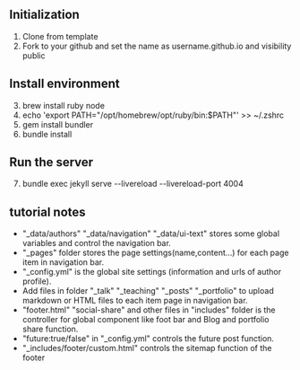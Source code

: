 ## Initialization

1. Clone from template
2. Fork to your github and set the name as username.github.io and visibility public

## Install environment

3. brew install ruby node
4. echo 'export PATH="/opt/homebrew/opt/ruby/bin:$PATH"' >> ~/.zshrc
5. gem install bundler
6. bundle install

## Run the server

7. bundle exec jekyll serve --livereload --livereload-port 4004

## tutorial notes

- "\_data/authors" "\_data/navigation" "\_data/ui-text" stores some global variables and control the navigation bar.
- "\_pages" folder stores the page settings(name,content...) for each page item in navigation bar.
- "\_config.yml" is the global site settings (information and urls of author profile).
- Add files in folder "\_talk" "\_teaching" "\_posts" "\_portfolio" to upload markdown or HTML files to each item page in navigation bar.
- "footer.html" "social-share" and other files in "includes" folder is the controller for global component like foot bar and Blog and portfolio share function.
- "future:true/false" in "\_config.yml" controls the future post function.
- "\_includes/footer/custom.html" controls the sitemap function of the footer
